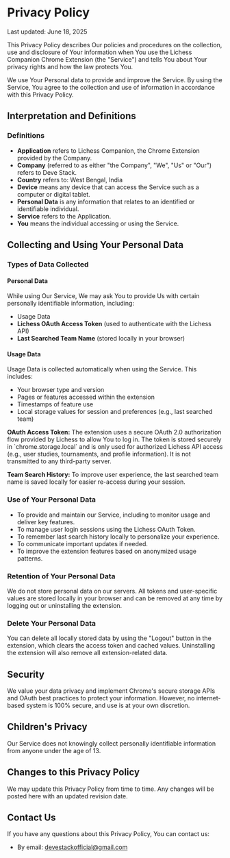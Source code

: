 <!DOCTYPE html>
<html lang="en">
<head>
  <meta charset="UTF-8" />
  <meta name="viewport" content="width=device-width, initial-scale=1.0"/>
  
</head>
<body>
  <h1>Privacy Policy</h1>
  <p>Last updated: June 18, 2025</p>
  <p>This Privacy Policy describes Our policies and procedures on the collection, use and disclosure of Your information when You use the Lichess Companion Chrome Extension (the "Service") and tells You about Your privacy rights and how the law protects You.</p>
  <p>We use Your Personal data to provide and improve the Service. By using the Service, You agree to the collection and use of information in accordance with this Privacy Policy.</p>

  <h2>Interpretation and Definitions</h2>
  <h3>Definitions</h3>
  <ul>
    <li><strong>Application</strong> refers to Lichess Companion, the Chrome Extension provided by the Company.</li>
    <li><strong>Company</strong> (referred to as either "the Company", "We", "Us" or "Our") refers to Deve Stack.</li>
    <li><strong>Country</strong> refers to: West Bengal, India</li>
    <li><strong>Device</strong> means any device that can access the Service such as a computer or digital tablet.</li>
    <li><strong>Personal Data</strong> is any information that relates to an identified or identifiable individual.</li>
    <li><strong>Service</strong> refers to the Application.</li>
    <li><strong>You</strong> means the individual accessing or using the Service.</li>
  </ul>

  <h2>Collecting and Using Your Personal Data</h2>
  <h3>Types of Data Collected</h3>

  <h4>Personal Data</h4>
  <p>While using Our Service, We may ask You to provide Us with certain personally identifiable information, including:</p>
  <ul>
    <li>Usage Data</li>
    <li><strong>Lichess OAuth Access Token</strong> (used to authenticate with the Lichess API)</li>
    <li><strong>Last Searched Team Name</strong> (stored locally in your browser)</li>
  </ul>

  <h4>Usage Data</h4>
  <p>Usage Data is collected automatically when using the Service. This includes:</p>
  <ul>
    <li>Your browser type and version</li>
    <li>Pages or features accessed within the extension</li>
    <li>Timestamps of feature use</li>
    <li>Local storage values for session and preferences (e.g., last searched team)</li>
  </ul>
  <p><strong>OAuth Access Token:</strong> The extension uses a secure OAuth 2.0 authorization flow provided by Lichess to allow You to log in. The token is stored securely in `chrome.storage.local` and is only used for authorized Lichess API access (e.g., user studies, tournaments, and profile information). It is not transmitted to any third-party server.</p>
  <p><strong>Team Search History:</strong> To improve user experience, the last searched team name is saved locally for easier re-access during your session.</p>

  <h3>Use of Your Personal Data</h3>
  <ul>
    <li>To provide and maintain our Service, including to monitor usage and deliver key features.</li>
    <li>To manage user login sessions using the Lichess OAuth Token.</li>
    <li>To remember last search history locally to personalize your experience.</li>
    <li>To communicate important updates if needed.</li>
    <li>To improve the extension features based on anonymized usage patterns.</li>
  </ul>

  <h3>Retention of Your Personal Data</h3>
  <p>We do not store personal data on our servers. All tokens and user-specific values are stored locally in your browser and can be removed at any time by logging out or uninstalling the extension.</p>

  <h3>Delete Your Personal Data</h3>
  <p>You can delete all locally stored data by using the "Logout" button in the extension, which clears the access token and cached values. Uninstalling the extension will also remove all extension-related data.</p>

  <h2>Security</h2>
  <p>We value your data privacy and implement Chrome's secure storage APIs and OAuth best practices to protect your information. However, no internet-based system is 100% secure, and use is at your own discretion.</p>

  <h2>Children's Privacy</h2>
  <p>Our Service does not knowingly collect personally identifiable information from anyone under the age of 13.</p>

  <h2>Changes to this Privacy Policy</h2>
  <p>We may update this Privacy Policy from time to time. Any changes will be posted here with an updated revision date.</p>

  <h2>Contact Us</h2>
  <p>If you have any questions about this Privacy Policy, You can contact us:</p>
  <ul>
    <li>By email: <a href="mailto:devestackofficial@gmail.com">devestackofficial@gmail.com</a></li>
  </ul>
</body>
</html>
